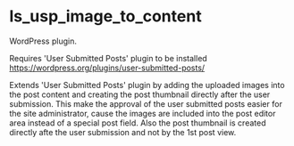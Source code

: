 # ls_usp_image_to_content
WordPress plugin. 

Requires 'User Submitted Posts' plugin to be installed https://wordpress.org/plugins/user-submitted-posts/

Extends 'User Submitted Posts' plugin by adding the uploaded images into the post content and creating the post thumbnail directly after the user submission. 
This make the approval of the user submitted posts easier for the site administrator, cause the images are included into the post editor area instead of a special post field. 
Also the post thumbnail is created directly afte the user submission and not by the 1st post view.  


